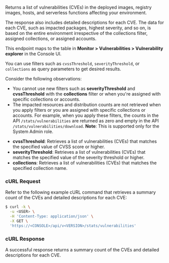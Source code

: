 Returns a list of vulnerabilities (CVEs) in the deployed images, registry images, hosts, and serverless functions affecting your environment.

The response also includes detailed descriptions for each CVE. The data for each CVE, such as impacted packages, highest severity, and so on, is based on the entire environment irrespective of the collections filter, assigned collections, or assigned accounts.

This endpoint maps to the table in **Monitor > Vulnerabilities > Vulnerability explorer** in the Console UI.

You can use filters such as `cvssThreshold`, `severityThreshold`, or `collections` as query parameters to get desired results.

Consider the following observations:
- You cannot use new filters such as **severityThreshold** and **cvssThreshold** with the **collections** filter or when you're assigned with specific collections or accounts.
- The impacted resources and distribution counts are not retrieved when you apply filters or you are assigned with specific collections or accounts. For example, when you apply these filters, the counts in the API `/stats/vulnerabilities` are returned as zero and empty in the API `/stats/vulnerabilities/download`.
**Note**: This is supported only for the System Admin role.

* **cvssThreshold**: Retrieves a list of vulnerabilities (CVEs) that matches the specified value of CVSS score or higher.
* **severityThreshold**: Retrieves a list of vulnerabilities (CVEs) that matches the specified value of the severity threshold or higher.
* **collections**: Retrieves a list of vulnerabilities (CVEs) that matches the specified collection name.

### cURL Request

Refer to the following example cURL command that retrieves a summary count of the CVEs and detailed descriptions for each CVE:

```bash
$ curl -k \
  -u <USER> \
  -H 'Content-Type: application/json' \
  -X GET \
  'https://<CONSOLE>/api/v<VERSION>/stats/vulnerabilities'
```

### cURL Response

A successful response returns a summary count of the CVEs and detailed descriptions for each CVE.

